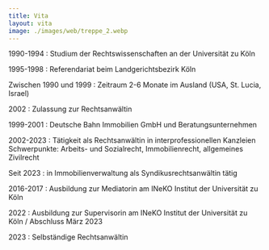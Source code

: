 ```yaml
---
title: Vita
layout: vita
image: ./images/web/treppe_2.webp
---
```


1990-1994
: Studium der Rechtswissenschaften an der Universität zu Köln

1995-1998
: Referendariat beim Landgerichtsbezirk Köln

Zwischen 1990 und 1999 
: Zeitraum 2-6 Monate im Ausland (USA, St. Lucia, Israel)

2002
: Zulassung zur Rechtsanwältin 

1999-2001
: Deutsche Bahn Immobilien GmbH und Beratungsunternehmen

2002-2023
: Tätigkeit als Rechtsanwältin in interprofessionellen Kanzleien Schwerpunkte: Arbeits- und Sozialrecht, Immobilienrecht, allgemeines Zivilrecht

Seit 2023
: in Immobilienverwaltung als Syndikusrechtsanwältin tätig

2016-2017
: Ausbildung zur Mediatorin am INeKO Institut der Universität zu Köln

2022
: Ausbildung zur Supervisorin am INeKO Institut der Universität zu Köln / Abschluss März 2023

2023
: Selbständige Rechtsanwältin
